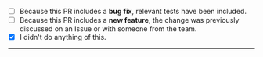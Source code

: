 <!--
Thank you for using **Solidity for VS Code by Nomic Foundation** and taking the time to send a Pull Request!

If you are introducing a new feature, please discuss it in an Issue or with someone from the team before submitting your change.

Please:
 - consider the checklist items below
 - keep the ones that make sense for your PR, and
 - DELETE the items that DON'T make sense for your PR.
-->

- [ ] Because this PR includes a **bug fix**, relevant tests have been included.
- [ ] Because this PR includes a **new feature**, the change was previously discussed on an Issue or with someone from the team.
- [x] I didn't do anything of this.

---

<!-- Add a description of your PR here -->

